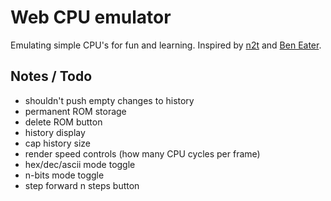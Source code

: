 # Web CPU emulator

Emulating simple CPU's for fun and learning. Inspired by [n2t](https://www.nand2tetris.org/) and [Ben Eater](https://eater.net/).

## Notes / Todo

- shouldn't push empty changes to history
- permanent ROM storage
- delete ROM button
- history display
- cap history size
- render speed controls (how many CPU cycles per frame)
- hex/dec/ascii mode toggle
- n-bits mode toggle
- step forward n steps button
